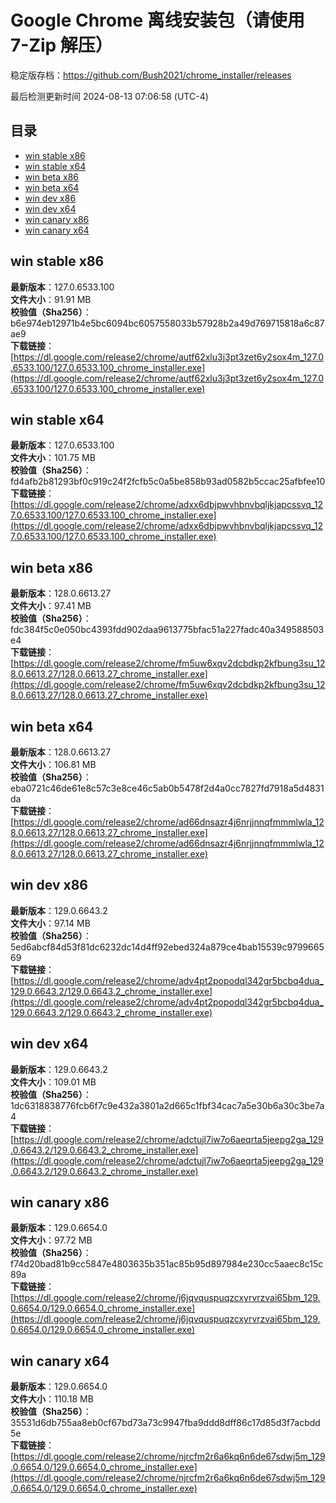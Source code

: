 # Google Chrome 离线安装包（请使用 7-Zip 解压）
稳定版存档：<https://github.com/Bush2021/chrome_installer/releases>

最后检测更新时间
2024-08-13 07:06:58 (UTC-4)


## 目录
* [win stable x86](https://github.com/Bush2021/chrome_installer?tab=readme-ov-file#win-stable-x86)
* [win stable x64](https://github.com/Bush2021/chrome_installer?tab=readme-ov-file#win-stable-x64)
* [win beta x86](https://github.com/Bush2021/chrome_installer?tab=readme-ov-file#win-beta-x86)
* [win beta x64](https://github.com/Bush2021/chrome_installer?tab=readme-ov-file#win-beta-x64)
* [win dev x86](https://github.com/Bush2021/chrome_installer?tab=readme-ov-file#win-dev-x86)
* [win dev x64](https://github.com/Bush2021/chrome_installer?tab=readme-ov-file#win-dev-x64)
* [win canary x86](https://github.com/Bush2021/chrome_installer?tab=readme-ov-file#win-canary-x86)
* [win canary x64](https://github.com/Bush2021/chrome_installer?tab=readme-ov-file#win-canary-x64)

## win stable x86
**最新版本**：127.0.6533.100  
**文件大小**：91.91 MB  
**校验值（Sha256）**：b6e974eb12971b4e5bc6094bc6057558033b57928b2a49d769715818a6c87ae9  
**下载链接**：[https://dl.google.com/release2/chrome/autf62xlu3j3pt3zet6y2sox4m_127.0.6533.100/127.0.6533.100_chrome_installer.exe](https://dl.google.com/release2/chrome/autf62xlu3j3pt3zet6y2sox4m_127.0.6533.100/127.0.6533.100_chrome_installer.exe)  

## win stable x64
**最新版本**：127.0.6533.100  
**文件大小**：101.75 MB  
**校验值（Sha256）**：fd4afb2b81293bf0c919c24f2fcfb5c0a5be858b93ad0582b5ccac25afbfee10  
**下载链接**：[https://dl.google.com/release2/chrome/adxx6dbjpwvhbnvbqljkjapcssvq_127.0.6533.100/127.0.6533.100_chrome_installer.exe](https://dl.google.com/release2/chrome/adxx6dbjpwvhbnvbqljkjapcssvq_127.0.6533.100/127.0.6533.100_chrome_installer.exe)  

## win beta x86
**最新版本**：128.0.6613.27  
**文件大小**：97.41 MB  
**校验值（Sha256）**：fdc384f5c0e050bc4393fdd902daa9613775bfac51a227fadc40a349588503e4  
**下载链接**：[https://dl.google.com/release2/chrome/fm5uw6xqv2dcbdkp2kfbung3su_128.0.6613.27/128.0.6613.27_chrome_installer.exe](https://dl.google.com/release2/chrome/fm5uw6xqv2dcbdkp2kfbung3su_128.0.6613.27/128.0.6613.27_chrome_installer.exe)  

## win beta x64
**最新版本**：128.0.6613.27  
**文件大小**：106.81 MB  
**校验值（Sha256）**：eba0721c46de61e8c57c3e8ce46c5ab0b5478f2d4a0cc7827fd7918a5d4831da  
**下载链接**：[https://dl.google.com/release2/chrome/ad66dnsazr4j6nrjjnnqfmmmlwla_128.0.6613.27/128.0.6613.27_chrome_installer.exe](https://dl.google.com/release2/chrome/ad66dnsazr4j6nrjjnnqfmmmlwla_128.0.6613.27/128.0.6613.27_chrome_installer.exe)  

## win dev x86
**最新版本**：129.0.6643.2  
**文件大小**：97.14 MB  
**校验值（Sha256）**：5ed6abcf84d53f81dc6232dc14d4ff92ebed324a879ce4bab15539c979966569  
**下载链接**：[https://dl.google.com/release2/chrome/adv4pt2popodql342gr5bcbq4dua_129.0.6643.2/129.0.6643.2_chrome_installer.exe](https://dl.google.com/release2/chrome/adv4pt2popodql342gr5bcbq4dua_129.0.6643.2/129.0.6643.2_chrome_installer.exe)  

## win dev x64
**最新版本**：129.0.6643.2  
**文件大小**：109.01 MB  
**校验值（Sha256）**：1dc6318838776fcb6f7c9e432a3801a2d665c1fbf34cac7a5e30b6a30c3be7a4  
**下载链接**：[https://dl.google.com/release2/chrome/adctujl7iw7o6aeqrta5jeepg2ga_129.0.6643.2/129.0.6643.2_chrome_installer.exe](https://dl.google.com/release2/chrome/adctujl7iw7o6aeqrta5jeepg2ga_129.0.6643.2/129.0.6643.2_chrome_installer.exe)  

## win canary x86
**最新版本**：129.0.6654.0  
**文件大小**：97.72 MB  
**校验值（Sha256）**：f74d20bad81b9cc5847e4803635b351ac85b95d897984e230cc5aaec8c15c89a  
**下载链接**：[https://dl.google.com/release2/chrome/j6jqvquspuqzcxyrvrzvai65bm_129.0.6654.0/129.0.6654.0_chrome_installer.exe](https://dl.google.com/release2/chrome/j6jqvquspuqzcxyrvrzvai65bm_129.0.6654.0/129.0.6654.0_chrome_installer.exe)  

## win canary x64
**最新版本**：129.0.6654.0  
**文件大小**：110.18 MB  
**校验值（Sha256）**：35531d6db755aa8eb0cf67bd73a73c9947fba9ddd8dff86c17d85d3f7acbdd5e  
**下载链接**：[https://dl.google.com/release2/chrome/njrcfm2r6a6kq6n6de67sdwj5m_129.0.6654.0/129.0.6654.0_chrome_installer.exe](https://dl.google.com/release2/chrome/njrcfm2r6a6kq6n6de67sdwj5m_129.0.6654.0/129.0.6654.0_chrome_installer.exe)  

